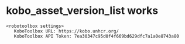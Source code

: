 # kobo_asset_version_list works

    <robotoolbox settings> 
       KoboToolbox URL: https://kobo.unhcr.org/
       KoboToolbox API Token: 7ea30347c95d0f4f669bd629dfc7a1a0e8743a80

